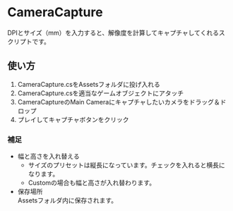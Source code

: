 # CameraCapture
DPIとサイズ（mm）を入力すると、解像度を計算してキャプチャしてくれるスクリプトです。
## 使い方
1. CameraCapture.csをAssetsフォルダに投げ入れる
2. CameraCapture.csを適当なゲームオブジェクトにアタッチ
3. CameraCaptureのMain Cameraにキャプチャしたいカメラをドラッグ＆ドロップ
4. プレイしてキャプチャボタンをクリック
### 補足
- 幅と高さを入れ替える
    - サイズのプリセットは縦長になっています。チェックを入れると横長になります。
    - Customの場合も幅と高さが入れ替わります。
- 保存場所<br>
Assetsフォルダ内に保存されます。